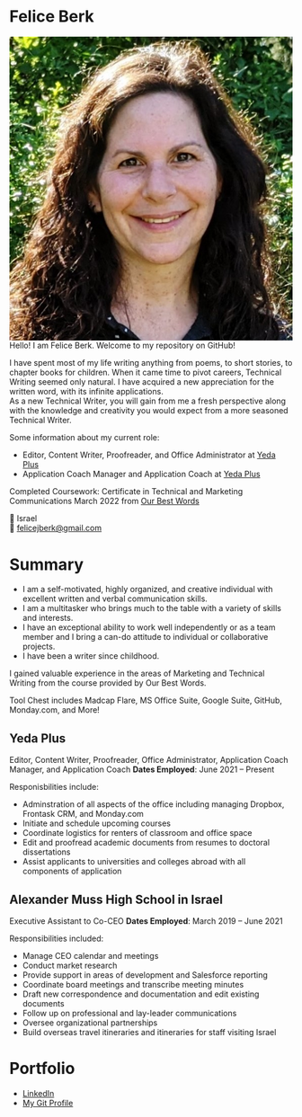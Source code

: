 # Felice Berk 
<img align="left" src="./FeliceHeadshot210222.png">

Hello! I am Felice Berk. Welcome to my repository on GitHub! 

I have spent most of my life writing anything from poems, to short stories, to chapter books for children.
When it came time to pivot careers, Technical Writing seemed only natural.
I have acquired a new appreciation for the written word, with its infinite applications.   
As a new Technical Writer, you will gain from me a fresh perspective along with the knowledge and creativity you would expect from a more seasoned Technical Writer.

Some information about my current role:

* Editor, Content Writer, Proofreader, and Office Administrator at [Yeda Plus](https://www.yedaplus.co.il)
* Application Coach Manager and Application Coach at [Yeda Plus](https://www.yedaplus.co.il)

Completed Coursework:
Certificate in Technical and Marketing Communications March 2022 from [Our Best Words](https://ourbestwords.com/training-courses/technical-writing-marcom-course/)

:round_pushpin: Israel   
:email: felicejberk@gmail.com 

# Summary

- I am a self-motivated, highly organized, and creative individual with excellent written and verbal communication skills. 
- I am a multitasker who brings much to the table with a variety of skills and interests. 
- I have an exceptional ability to work well independently or as a team member and I bring a can-do attitude to individual or collaborative projects.
- I have been a writer since childhood. 

I gained valuable experience in the areas of Marketing and Technical Writing from the course provided by Our Best Words.

Tool Chest includes Madcap Flare, MS Office Suite, Google Suite, GitHub, Monday.com, and More!

## Yeda Plus 
Editor, Content Writer, Proofreader, Office Administrator,
Application Coach Manager, and Application Coach
**Dates Employed**: June 2021 &ndash; Present 

Responisbilities include:
* Adminstration of all aspects of the office including managing Dropbox, Frontask CRM, and Monday.com
* Initiate and schedule upcoming courses
* Coordinate logistics for renters of classroom and office space
* Edit and proofread academic documents from resumes to doctoral dissertations 
* Assist applicants to universities and colleges abroad with all components of application

## Alexander Muss High School in Israel
Executive Assistant to Co-CEO
**Dates Employed**: March 2019 &ndash; June 2021

Responsibilities included:
* Manage CEO calendar and meetings
* Conduct market research
* Provide support in areas of development and Salesforce reporting
* Coordinate board meetings and transcribe meeting minutes
* Draft new correspondence and documentation and edit existing documents
* Follow up on professional and lay-leader communications
* Oversee organizational partnerships
* Build overseas travel itineraries and itineraries for staff visiting Israel

# Portfolio

* [LinkedIn](https://www.linkedin.com/in/feliceberk/)
* [My Git Profile](https://github.com/FeliceBerk)
